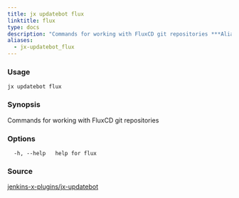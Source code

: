 ```yaml
---
title: jx updatebot flux
linktitle: flux
type: docs
description: "Commands for working with FluxCD git repositories ***Aliases**: fluxcd*"
aliases:
  - jx-updatebot_flux
---
```


### Usage

```
jx updatebot flux
```

### Synopsis

Commands for working with FluxCD git repositories

### Options

```
  -h, --help   help for flux
```

### Source

[jenkins-x-plugins/jx-updatebot](https://github.com/jenkins-x-plugins/jx-updatebot)
